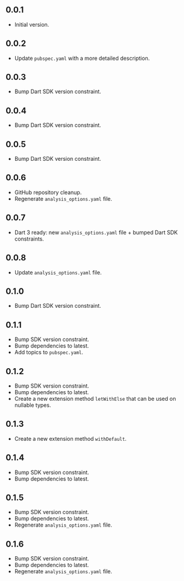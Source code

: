 ## 0.0.1

- Initial version.

## 0.0.2

- Update `pubspec.yaml` with a more detailed description.

## 0.0.3

- Bump Dart SDK version constraint.

## 0.0.4

- Bump Dart SDK version constraint.

## 0.0.5

- Bump Dart SDK version constraint.

## 0.0.6

- GitHub repository cleanup.
- Regenerate `analysis_options.yaml` file.

## 0.0.7

- Dart 3 ready: new `analysis_options.yaml` file + bumped Dart SDK constraints.

## 0.0.8

- Update `analysis_options.yaml` file.

## 0.1.0

- Bump Dart SDK version constraint.

## 0.1.1

- Bump SDK version constraint.
- Bump dependencies to latest.
- Add topics to `pubspec.yaml`.

## 0.1.2

- Bump SDK version constraint.
- Bump dependencies to latest.
- Create a new extension method `letWithElse` that can be used on nullable types.

## 0.1.3

- Create a new extension method `withDefault`.

## 0.1.4

- Bump SDK version constraint.
- Bump dependencies to latest.

## 0.1.5

- Bump SDK version constraint.
- Bump dependencies to latest.
- Regenerate `analysis_options.yaml` file.

## 0.1.6

- Bump SDK version constraint.
- Bump dependencies to latest.
- Regenerate `analysis_options.yaml` file.